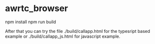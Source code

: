 # awrtc_browser
npm install
npm run build

After that you can try the file ./build/callapp.html for the typesript based example or ./build/callapp_js.html for javascript example.